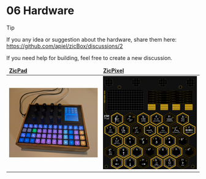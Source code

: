 # 06 Hardware

> [!TIP]
> If you any idea or suggestion about the hardware, share them here: https://github.com/apiel/zicBox/discussions/2
>
> If you need help for building, feel free to create a new discussion.

<table>
    <thead>
        <td><a href="https://github.com/apiel/zicBox/wiki/06-Hardware#zicpad"><b>ZicPad</b></a></td>
        <td><a href="https://github.com/apiel/zicBox/wiki/06-Hardware#zic-pixel"><b>ZicPixel</b></a></td>
    </thead>
    <tr>
        <td><a href="https://github.com/apiel/zicBox/wiki/06-Hardware#zicpad"><img src="https://raw.githubusercontent.com/apiel/zicBox/main/hardware/ZicPad/zicpad.png" /></a></td>
        <td><a href="https://github.com/apiel/zicBox/wiki/06-Hardware#zic-pixel"><img src="https://raw.githubusercontent.com/apiel/zicBox/main/hardware/ZicPixel/pixel.png" /></a></td>
    </tr>
</table>
